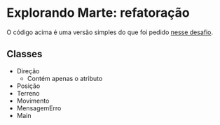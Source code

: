 # Explorando Marte: refatoração

O código acima é uma versão simples do que foi pedido [nesse desafio](https://gist.github.com/elo7-developer/1a40c96a5d062b69f02c).

## Classes

- Direção
  * Contém apenas o atributo 
- Posição
- Terreno
- Movimento
- MensagemErro
- Main
